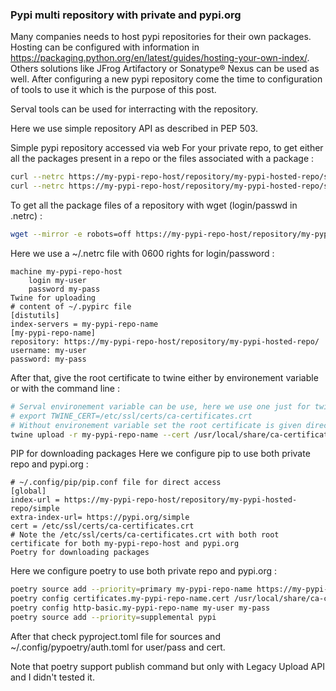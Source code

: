 ### Pypi multi repository with private and pypi.org

Many companies needs to host pypi repositories for their own packages. Hosting can be configured with information in https://packaging.python.org/en/latest/guides/hosting-your-own-index/. Others solutions like JFrog Artifactory or Sonatype® Nexus can be used as well. After configuring a new pypi repository come the time to configuration of tools to use it which is the purpose of this post.

Serval tools can be used for interracting with the repository.

Here we use simple repository API as described in PEP 503.

Simple pypi repository accessed via web
For your private repo, to get either all the packages present in a repo or the files associated with a package :
```bash
curl --netrc https://my-pypi-repo-host/repository/my-pypi-hosted-repo/simple/
curl --netrc https://my-pypi-repo-host/repository/my-pypi-hosted-repo/simple/<"package_name">
```
To get all the package files of a repository with wget (login/passwd in .netrc) :

```bash
wget --mirror -e robots=off https://my-pypi-repo-host/repository/my-pypi-hosted-repo/simple/
```

Here we use a ~/.netrc file with 0600 rights for login/password :

```text
machine my-pypi-repo-host
    login my-user
    password my-pass
Twine for uploading
# content of ~/.pypirc file
[distutils]
index-servers = my-pypi-repo-name
[my-pypi-repo-name]
repository: https://my-pypi-repo-host/repository/my-pypi-hosted-repo/
username: my-user
password: my-pass
```

After that, give the root certificate to twine either by environement variable or with the command line :

```bash
# Serval environement variable can be use, here we use one just for twine
# export TWINE_CERT=/etc/ssl/certs/ca-certificates.crt
# Without environement variable set the root certificate is given directly in the command line
twine upload -r my-pypi-repo-name --cert /usr/local/share/ca-certificates/my-root-cert.crt dist/*
```

PIP for downloading packages
Here we configure pip to use both private repo and pypi.org :

```text
# ~/.config/pip/pip.conf file for direct access
[global]
index-url = https://my-pypi-repo-host/repository/my-pypi-hosted-repo/simple
extra-index-url= https://pypi.org/simple
cert = /etc/ssl/certs/ca-certificates.crt
# Note the /etc/ssl/certs/ca-certificates.crt with both root certificate for both my-pypi-repo-host and pypi.org
Poetry for downloading packages
```

Here we configure poetry to use both private repo and pypi.org :

```bash
poetry source add --priority=primary my-pypi-repo-name https://my-pypi-repo-host/repository/my-pypi-hosted-repo/simple/
poetry config certificates.my-pypi-repo-name.cert /usr/local/share/ca-certificates/my-root-cert.crt
poetry config http-basic.my-pypi-repo-name my-user my-pass
poetry source add --priority=supplemental pypi
```

After that check pyproject.toml file for sources and ~/.config/pypoetry/auth.toml for user/pass and cert.

Note that poetry support publish command but only with Legacy Upload API and I didn't tested it.